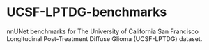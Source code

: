 # UCSF-LPTDG-benchmarks
nnUNet benchmarks for The University of California San Francisco Longitudinal Post-Treatment Diffuse Glioma (UCSF-LPTDG) dataset.
